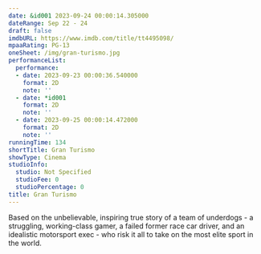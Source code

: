 ```yaml
---
date: &id001 2023-09-24 00:00:14.305000
dateRange: Sep 22 - 24
draft: false
imdbURL: https://www.imdb.com/title/tt4495098/
mpaaRating: PG-13
oneSheet: /img/gran-turismo.jpg
performanceList:
  performance:
  - date: 2023-09-23 00:00:36.540000
    format: 2D
    note: ''
  - date: *id001
    format: 2D
    note: ''
  - date: 2023-09-25 00:00:14.472000
    format: 2D
    note: ''
runningTime: 134
shortTitle: Gran Turismo
showType: Cinema
studioInfo:
  studio: Not Specified
  studioFee: 0
  studioPercentage: 0
title: Gran Turismo
---
```


Based on the unbelievable, inspiring true story of a team of underdogs - a struggling, working-class gamer, a failed former race car driver, and an idealistic motorsport exec - who risk it all to take on the most elite sport in the world.